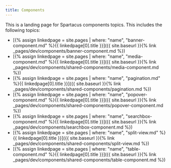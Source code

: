 ```yaml
---
title: Components
---
```


This is a landing page for Spartacus components topics. This includes the following topics:

- [{% assign linkedpage = site.pages | where: "name", "banner-component.md" %}{{ linkedpage[0].title }}]({{ site.baseurl }}{% link _pages/dev/components/banner-component.md %})
- [{% assign linkedpage = site.pages | where: "name", "media-component.md" %}{{ linkedpage[0].title }}]({{ site.baseurl }}{% link _pages/dev/components/shared-components/media-component.md %})
- [{% assign linkedpage = site.pages | where: "name", "pagination.md" %}{{ linkedpage[0].title }}]({{ site.baseurl }}{% link _pages/dev/components/shared-components/pagination.md %})
- [{% assign linkedpage = site.pages | where: "name", "popover-component.md" %}{{ linkedpage[0].title }}]({{ site.baseurl }}{% link _pages/dev/components/shared-components/popover-component.md %})
- [{% assign linkedpage = site.pages | where: "name", "searchbox-component.md" %}{{ linkedpage[0].title }}]({{ site.baseurl }}{% link _pages/dev/components/searchbox-component.md %})
- [{% assign linkedpage = site.pages | where: "name", "split-view.md" %}{{ linkedpage[0].title }}]({{ site.baseurl }}{% link _pages/dev/components/shared-components/split-view.md %})
- [{% assign linkedpage = site.pages | where: "name", "table-component.md" %}{{ linkedpage[0].title }}]({{ site.baseurl }}{% link _pages/dev/components/shared-components/table-component.md %})
